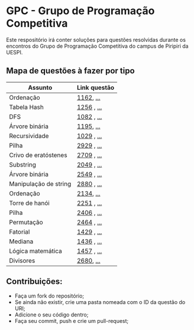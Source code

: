 # GPC - Grupo de Programação Competitiva

Este respositório irá conter soluções para questões resolvidas durante os encontros do Grupo de Programação Competitiva do campus de Piripiri da UESPI.


## Mapa de questões à fazer por tipo 

Assunto | Link questão
--------- | ------
Ordenação | [1162](https://www.urionlinejudge.com.br/judge/pt/problems/view/1162), [...]()
Tabela Hash | [1256](https://www.urionlinejudge.com.br/judge/pt/problems/view/1256) , [...]()
DFS | [1082](https://www.urionlinejudge.com.br/judge/pt/problems/view/1082)  , [...]()
Árvore binária | [1195](https://www.urionlinejudge.com.br/judge/pt/problems/view/1195), [...]()
Recursividade | [1029](https://www.urionlinejudge.com.br/judge/pt/problems/view/1029) , [...]()
Pilha | [2929](https://www.urionlinejudge.com.br/judge/pt/problems/view/2929) , [...]()
Crivo de eratóstenes | [2709](https://www.urionlinejudge.com.br/judge/pt/problems/view/2709) , [...]()
Substring | [2049](https://www.urionlinejudge.com.br/judge/pt/problems/view/2049) , [...]()
Árvore binária | [2549](https://www.urionlinejudge.com.br/judge/pt/problems/view/2549) , [...]()
Manipulação de string | [2880](https://www.urionlinejudge.com.br/judge/pt/problems/view/2880) , [...]()
Ordenação | [2134](https://www.urionlinejudge.com.br/judge/pt/problems/view/2134), [...]()
Torre de hanói | [ 2251](https://www.urionlinejudge.com.br/judge/pt/problems/view/2251) , [...]()
Pilha | [2406](https://www.urionlinejudge.com.br/judge/pt/problems/view/2406) , [...]()
Permutação | [2464](https://www.urionlinejudge.com.br/judge/pt/problems/view/2464) , [...]()
Fatorial | [1429](https://www.urionlinejudge.com.br/judge/pt/problems/view/1429) , [...]()
Mediana | [1436](https://www.urionlinejudge.com.br/judge/pt/problems/view/1436) , [...]()
Lógica matemática | [1457](https://www.urionlinejudge.com.br/judge/pt/problems/view/1457) , [...]()
Divisores | [2680](https://www.urionlinejudge.com.br/judge/pt/problems/view/2680), [...]()

## Contribuições:
- Faça um fork do repositório;
- Se ainda não existir, crie uma pasta nomeada com o ID da questão do URI;
- Adicione o seu código dentro;
- Faça seu commit, push e crie um pull-request;

